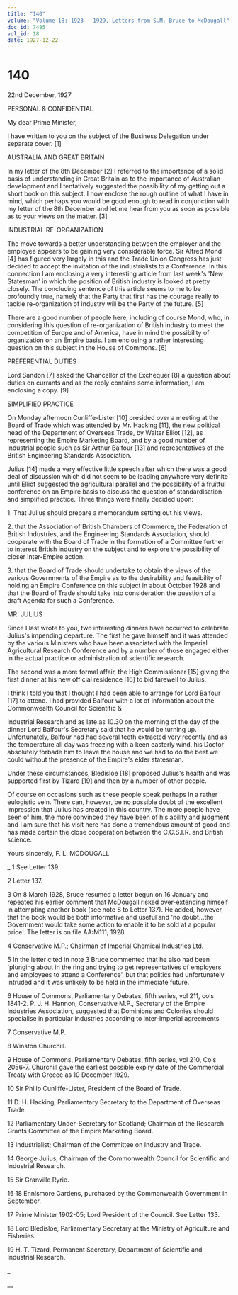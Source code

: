 ```yaml
---
title: "140"
volume: "Volume 18: 1923 - 1929, Letters from S.M. Bruce to McDougall"
doc_id: 7485
vol_id: 18
date: 1927-12-22
---
```


# 140

22nd December, 1927

PERSONAL &amp; CONFIDENTIAL

My dear Prime Minister,

I have written to you on the subject of the Business Delegation under separate cover. [1]

AUSTRALIA AND GREAT BRITAIN

In my letter of the 8th December [2] I referred to the importance of a solid basis of understanding in Great Britain as to the importance of Australian development and I tentatively suggested the possibility of my getting out a short book on this subject. I now enclose the rough outline of what I have in mind, which perhaps you would be good enough to read in conjunction with my letter of the 8th December and let me hear from you as soon as possible as to your views on the matter. [3]

INDUSTRIAL RE-ORGANIZATION

The move towards a better understanding between the employer and the employee appears to be gaining very considerable force. Sir Alfred Mond [4] has figured very largely in this and the Trade Union Congress has just decided to accept the invitation of the industrialists to a Conference. In this connection I am enclosing a very interesting article from last week's 'New Statesman' in which the position of British industry is looked at pretty closely. The concluding sentence of this article seems to me to be profoundly true, namely that the Party that first has the courage really to tackle re-organization of industry will be the Party of the future. [5]

There are a good number of people here, including of course Mond, who, in considering this question of re-organization of British industry to meet the competition of Europe and of America, have in mind the possibility of organization on an Empire basis. I am enclosing a rather interesting question on this subject in the House of Commons. [6]

PREFERENTIAL DUTIES

Lord Sandon [7] asked the Chancellor of the Exchequer [8] a question about duties on currants and as the reply contains some information, I am enclosing a copy. [9]

SIMPLIFIED PRACTICE

On Monday afternoon Cunliffe-Lister [10] presided over a meeting at the Board of Trade which was attended by Mr. Hacking [11], the new political head of the Department of Overseas Trade, by Walter Elliot [12], as representing the Empire Marketing Board, and by a good number of industrial people such as Sir Arthur Balfour [13] and representatives of the British Engineering Standards Association.

Julius [14] made a very effective little speech after which there was a good deal of discussion which did not seem to be leading anywhere very definite until Elliot suggested the agricultural parallel and the possibility of a fruitful conference on an Empire basis to discuss the question of standardisation and simplified practice. Three things were finally decided upon:

1\. That Julius should prepare a memorandum setting out his views.

2\. that the Association of British Chambers of Commerce, the Federation of British Industries, and the Engineering Standards Association, should cooperate with the Board of Trade in the formation of a Committee further to interest British industry on the subject and to explore the possibility of closer inter-Empire action.

3\. that the Board of Trade should undertake to obtain the views of the various Governments of the Empire as to the desirability and feasibility of holding an Empire Conference on this subject in about October 1928 and that the Board of Trade should take into consideration the question of a draft Agenda for such a Conference.

MR. JULIUS

Since I last wrote to you, two interesting dinners have occurred to celebrate Julius's impending departure. The first he gave himself and it was attended by the various Ministers who have been associated with the Imperial Agricultural Research Conference and by a number of those engaged either in the actual practice or administration of scientific research.

The second was a more formal affair, the High Commissioner [15] giving the first dinner at his new official residence [16] to bid farewell to Julius.

I think I told you that I thought I had been able to arrange for Lord Balfour [17] to attend. I had provided Balfour with a lot of information about the Commonwealth Council for Scientific &amp;

Industrial Research and as late as 10.30 on the morning of the day of the dinner Lord Balfour's Secretary said that he would be turning up. Unfortunately, Balfour had had several teeth extracted very recently and as the temperature all day was freezing with a keen easterly wind, his Doctor absolutely forbade him to leave the house and we had to do the best we could without the presence of the Empire's elder statesman.

Under these circumstances, Bledisloe [18] proposed Julius's health and was supported first by Tizard [19] and then by a number of other people.

Of course on occasions such as these people speak perhaps in a rather eulogistic vein. There can, however, be no possible doubt of the excellent impression that Julius has created in this country. The more people have seen of him, the more convinced they have been of his ability and judgment and I am sure that his visit here has done a tremendous amount of good and has made certain the close cooperation between the C.C.S.I.R. and British science.

Yours sincerely, F. L. MCDOUGALL 

_ 1 See Letter 139.

2 Letter 137.

3 On 8 March 1928, Bruce resumed a letter begun on 16 January and repeated his earlier comment that McDougall risked over-extending himself in attempting another book (see note 8 to Letter 137). He added, however, that the book would be both informative and useful and 'no doubt...the Government would take some action to enable it to be sold at a popular price'. The letter is on file AA:M111, 1928.

4 Conservative M.P.; Chairman of Imperial Chemical Industries Ltd.

5 In the letter cited in note 3 Bruce commented that he also had been 'plunging about in the ring and trying to get representatives of employers and employees to attend a Conference', but that politics had unfortunately intruded and it was unlikely to be held in the immediate future.

6 House of Commons, Parliamentary Debates, fifth series, vol 211, cols 1841-2. P. J. H. Hannon, Conservative M.P., Secretary of the Empire Industries Association, suggested that Dominions and Colonies should specialise in particular industries according to inter-Imperial agreements.

7 Conservative M.P.

8 Winston Churchill.

9 House of Commons, Parliamentary Debates, fifth series, vol 210, Cols 2056-7. Churchill gave the earliest possible expiry date of the Commercial Treaty with Greece as 10 December 1929.

10 Sir Philip Cunliffe-Lister, President of the Board of Trade.

11 D. H. Hacking, Parliamentary Secretary to the Department of Overseas Trade.

12 Parliamentary Under-Secretary for Scotland; Chairman of the Research Grants Committee of the Empire Marketing Board.

13 Industrialist; Chairman of the Committee on Industry and Trade.

14 George Julius, Chairman of the Commonwealth Council for Scientific and Industrial Research.

15 Sir Granville Ryrie.

16 18 Ennismore Gardens, purchased by the Commonwealth Government in September.

17 Prime Minister 1902-05; Lord President of the Council. See Letter 133.

18 Lord Bledisloe, Parliamentary Secretary at the Ministry of Agriculture and Fisheries.

19 H. T. Tizard, Permanent Secretary, Department of Scientific and Industrial Research.

_

__
